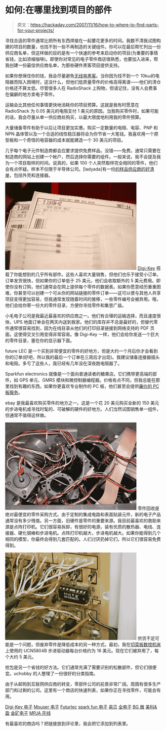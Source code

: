 # 如何:在哪里找到项目的部件

> 原文：<https://hackaday.com/2007/11/16/how-to-where-to-find-parts-for-your-projects/>

寻找合适的零件通常比把所有东西焊接在一起要花更多的时间。我数不清我试图构建的项目的数量，也找不到一些不再制造的关键组件。你可以在最后帮忙列出一份供应商名单，但这样做的目的是有一个快速的参考来启动你的项目(为重要的事情省钱，比如浓缩咖啡)。即使你对常见的电子零件商店很熟悉，也要加入进来，帮我创建一份最佳供应商名单，为那些硬件黑客项目提供支持。

如果你想保住你的钱，我会尽量避免[无线电黑客](http://www.radioshack.com/category/index.jsp?categoryId=2032058)。当你因为找不到一个 10kω的电阻器而陷入困境时，这没什么，但他们低质量零件的价格高得离谱——他们的清仓价格还不算太低。尽管很多人在 RadioShack 上购物，但请记住，没有人会费事在偏僻的地方卖电子零件。

运输会比其他任何事情更快地消耗你的项目预算。这就是我有时愿意在 RadioShack 为 0.05 美元的电阻支付 1 美元的原因。当我购买零件时，如果可能的话，我会尽量从单一供应商处购买，以最大限度地利用我的零件预算。

大量储备零件有助于以后让项目更加实惠。购买一定数量的电阻、电容、PNP 和 NPN 晶体管以及一个合适的线性稳压器将会为你节省一大笔钱。我喜欢用一个原型板和一个奇怪的电容器的成本就能建造一个 30 美元的项目。

几乎每个电子元件制造商都会应要求提供免费样品。没错——免费。通常只需要在制造商的网站上创建一个帐户，然后选择你需要的组件。一般来说，我不会提及我为一个项目取样的时间。说真的，如果 100 个人突然取样完全相同的零件，他们会有点怀疑。样本不仅限于半导体公司。[ladyada]有一份[的样品供应商的好清单](http://www.ladyada.net/resources/procure/samples.html)，包括外壳和连接器。

![](img/4ee782209991d09840765b2a3dd35af1.png)
[Digi-Key](http://digikey.com/) 搭载了你能想到的几乎所有部件。这些人喜欢大量销售，但他们也乐于接受小订单。订单发货很快，但如果你的订单低于 25 美元，他们会收取额外的 5 美元费用。即使你没有订购，他们通常会在网上提供每个零件的数据表。如果你愿意经历重重困难，你甚至可以创建一个可从你的网站链接的零件订单——这可以使与其他人共享项目变得更加容易，但我通常发现随着时间的推移，一些零件编号会被弃用。哦，他们会给你寄一份大的零件目录，方便你寻找零件和集思广益。

小毛电子公司是我最近最喜欢的供应商之一。他们有合理的运输选择，而且速度很快，UPS 地面订单会在两天内送到我家。他们的库存并不总是最好的，但替代零件通常很容易找到，因为在线目录从他们的打印目录链接到网络支持的 PDF 页面。这使得交叉引用变得非常容易。像 Digi-Key 一样，他们会给你发送一个巨大的零件目录，塞在你的显示器下面。

future LEC 是一个买到非常便宜的零件的好地方，但是大约一个月后你才会看到你的订单(好吧，所以我的最后一个订单在三周后才出现)。我建议储备连接器插头和电阻。多亏了这些人，我已经有几年没在深夜跑电阻器了。

Sparkfun electronics 就像是一个面向普通读者的糖果店。它们携带更高端的部件，如 GPS 单元、GMRS 模块和微控制器编程器。价格有点不同，但我总能在那里找到有趣的东西。如果你更喜欢专业制作的 PC 板，他们甚至会提供[廉价的 PC 板服务](http://www.batchpcb.com/)。

ebay 是我最喜欢购买零件的地方之一。这是一个花 20 美元购买全新的 150 美元的步进电机或寻找时髦的、可破解的硬件的好地方。人们当然试图销售单一组件，但通常不值得这样做。

![](img/e9c5dbbf1eabb3b389953c142399eaed.png)
零件回收是绝对最便宜的零件采购方式。由于定制的集成电路和表面贴装元件，新的电子产品通常没有多少残值。另一方面，旧硬件是零件的重要来源。我目前最喜欢的救助来源是点阵打印机。它们很容易拆卸，有很好的电源，装有优质的散热器、电线、连接器、硬化钢棒和步进电机。点阵打印机越大，步进电机越大。如果你能得到几个相同的模型，你最终会得到几套匹配的。人们讨厌扔掉它们，所以它们很容易免费得到。

![](img/36edc82fa4aa672c037b5be03ec0c949.png)
供货不足可能是一个问题，但废弃零件是降低成本的另一种方式。最初，我在[切菜板数控机床](http://www.google.com/url?sa=t&ct=res&cd=1&url=http%3A%2F%2Fwww.engadget.com%2F2006%2F06%2F29%2Fhow-to-build-your-own-cnc-machine-part-1%2F&ei=xE8-R8CFM6HkigG2luSYCA&usg=AFQjCNGi60aiIoyo30Pr-kCT9c6GO_6rUQ&sig2=Tf2TT0if1rEBIC-fofLxzQ)上使用的 UCN5804B 步进驱动器每台价格约为 16 美元。现在它们被弃用了，每个大约 5 美元。

抢包是另一个省钱的好方法。它们通常充满了需要识别的松散部件，但它们很便宜。uchobby 的人整理了一份很好的分类指南。

由于从邮购到互联网供应商的转变，零部件公司的前景非常广阔。周围有很多生产部门和过剩的公司。这里有一个商店的快速列表，如果你正在寻找零件，可能会有用。

[Digi-Key 电子](http://digikey.com/)
[Mouser 电子](http://mouser.com/)
[Futurlec](http://www.futurlec.com)
[spark fun 电子](http://www.sparkfun.com)
[易贝](http://www.ebay.com)
[全电子](http://www.allelectronics.com/)
[BG 微](http://www.bgmicro.com/)
[美科&盈](http://www.sciplus.com/)
[金矿电子](http://www.goldmine-elec.com/)
[MPJA 在线](http://www.mpja.com/)

有最喜欢的商店吗？把链接放到评论里，我会把它添加到列表里。